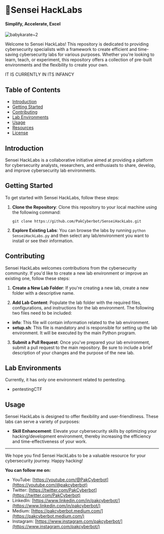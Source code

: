 # 🥋Sensei HackLabs
#### Simplify, Accelerate, Excel
![babykarate~2](https://github.com/PakCyberbot/Sensei-HackLabs/assets/93365275/1d7952de-8a6e-41af-9078-eb1c7890e5aa)

Welcome to Sensei HackLabs! This repository is dedicated to providing cybersecurity specialists with a framework to create efficient and time-saving cybersecurity labs for various purposes. Whether you're looking to learn, teach, or experiment, this repository offers a collection of pre-built environments and the flexibility to create your own. 

IT IS CURRENTLY IN ITS INFANCY

## Table of Contents

- [Introduction](#introduction)
- [Getting Started](#getting-started)
- [Contributing](#contributing)
- [Lab Environments](#lab-environments)
- [Usage](#usage)
- [Resources](#resources)
- [License](#license)

## Introduction

Sensei HackLabs is a collaborative initiative aimed at providing a platform for cybersecurity analysts, researchers, and enthusiasts to share, develop, and improve cybersecurity lab environments.

## Getting Started

To get started with Sensei HackLabs, follow these steps:

1. **Clone the Repository**: Clone this repository to your local machine using the following command:
   ```
   git clone https://github.com/PakCyberbot/SenseiHackLabs.git
   ```

2. **Explore Existing Labs**: You can browse the labs by running 
``
python SenseiHackLabs.py
``
and then select any lab/environment you want to install or see their information.

## Contributing

Sensei HackLabs welcomes contributions from the cybersecurity community. If you'd like to create a new lab environment or improve an existing one, follow these steps:

1. **Create a New Lab Folder**: If you're creating a new lab, create a new folder with a descriptive name.

2. **Add Lab Content**: Populate the lab folder with the required files, configurations, and instructions for the lab environment. The following two files need to be included:

- **info**: This file will contain information related to the lab environment.
- **setup.sh**: This file is mandatory and is responsible for setting up the lab environment. It will be executed by the main Python program.

3. **Submit a Pull Request**: Once you've prepared your lab environment, submit a pull request to the main repository. Be sure to include a brief description of your changes and the purpose of the new lab.

## Lab Environments

Currently, it has only one environment related to pentesting.

- pentestingCTF


## Usage

Sensei HackLabs is designed to offer flexibility and user-friendliness. These labs can serve a variety of purposes:

- **Skill Enhancement**: Elevate your cybersecurity skills by optimizing your hacking/development environment, thereby increasing the efficiency and time-effectiveness of your work.

---

We hope you find Sensei HackLabs to be a valuable resource for your cybersecurity journey. Happy hacking!

**You can follow me on:**

- YouTube: [https://youtube.com/@PakCyberbot](https://youtube.com/@pakcyberbot)
- Twitter: [https://twitter.com/PakCyberbot](https://twitter.com/PakCyberbot)
- LinkedIn: [https://www.linkedin.com/in/pakcyberbot/](https://www.linkedin.com/in/pakcyberbot/)
- Medium: [https://pakcyberbot.medium.com/](https://pakcyberbot.medium.com/)
- Instagram: [https://www.instagram.com/pakcyberbot/](https://www.instagram.com/pakcyberbot/)
